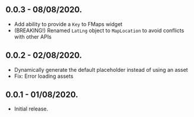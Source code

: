 ## 0.0.3 - 08/08/2020.

* Add ability to provide a `Key` to FMaps widget
* (BREAKING!) Renamed `LatLng` object to `MapLocation` to avoid conflicts with other APIs

## 0.0.2 - 02/08/2020.

* Dynamically generate the default placeholder instead of using an asset
* Fix: Error loading assets

## 0.0.1 - 01/08/2020.

* Initial release.
